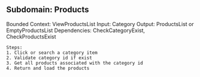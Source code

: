 ## Subdomain: Products

Bounded Context: ViewProductsList
    Input: Category
    Output: ProductsList or EmptyProductsList
    Dependencies: CheckCategoryExist, CheckProductsExist

    Steps:
    1. Click or search a category item
    2. Validate category id if exist
    3. Get all products associated with the category id
    4. Return and load the products